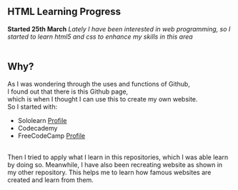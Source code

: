 ## HTML Learning Progress

**Started 25th March**
_Lately I have been interested in web programming, 
so I started to learn html5 and css to enhance my skills in this area_  
<br/>
## Why?
As I was wondering through the uses and functions of Github,  
I found out that there is this Github page,  
which is when I thought I can use this to create my own website.  
So I started with:
- Sololearn [Profile](https://www.sololearn.com/Profile/7293505)
- Codecademy
- FreeCodeCamp [Profile](https://www.freecodecamp.org/noelleon2001)  
<br/>
Then I tried to apply what I learn in this repositories,  
which I was able learn by doing so.  
Meanwhile, I have also been recreating website as shown in my other repository.  
This helps me to learn how famous websites are created and learn from them.

